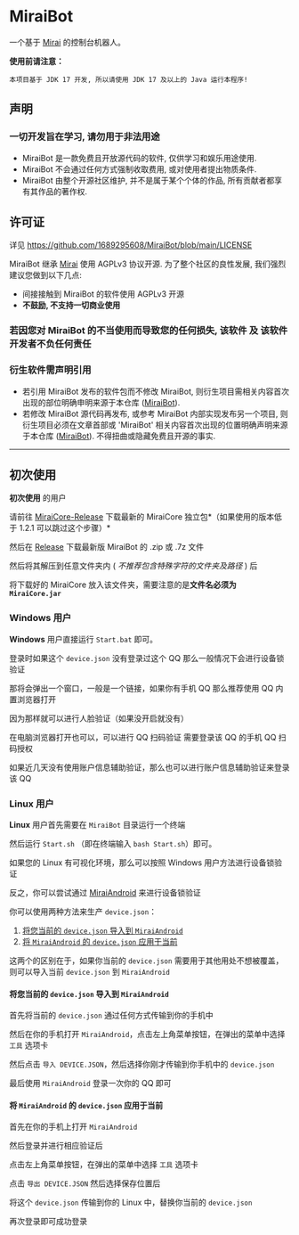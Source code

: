 # MiraiBot
一个基于 [Mirai](https://github.com/mamoe/mirai) 的控制台机器人。

**使用前请注意：**
```
本项目基于 JDK 17 开发, 所以请使用 JDK 17 及以上的 Java 运行本程序!
```

## 声明

<h3>一切开发旨在学习, 请勿用于非法用途</h3>

- MiraiBot 是一款免费且开放源代码的软件, 仅供学习和娱乐用途使用.
- MiraiBot 不会通过任何方式强制收取费用, 或对使用者提出物质条件.
- MiraiBot 由整个开源社区维护, 并不是属于某个个体的作品, 所有贡献者都享有其作品的著作权.

## 许可证

详见 https://github.com/1689295608/MiraiBot/blob/main/LICENSE

MiraiBot 继承 [Mirai](https://github.com/mamoe/mirai) 使用 AGPLv3 协议开源. 为了整个社区的良性发展, 我们强烈建议您做到以下几点:

- 间接接触到 MiraiBot 的软件使用 AGPLv3 开源
- **不鼓励, 不支持一切商业使用**

<h3>若因您对 MiraiBot 的不当使用而导致您的任何损失, 该软件 及 该软件开发者不负任何责任</h3>

### 衍生软件需声明引用

- 若引用 MiraiBot 发布的软件包而不修改 MiraiBot, 则衍生项目需相关内容首次出现的部位明确申明来源于本仓库 ([MiraiBot](https://github.com/1689295608/MiraiBot)).
- 若修改 MiraiBot 源代码再发布, 或参考 MiraiBot 内部实现发布另一个项目, 则衍生项目必须在文章首部或 'MiraiBot' 相关内容首次出现的位置明确声明来源于本仓库 ([MiraiBot](https://github.com/1689295608/MiraiBot)). 不得扭曲或隐藏免费且开源的事实.

---

## 初次使用
**初次使用** 的用户

请前往 [MiraiCore-Release](https://github.com/1689295608/MiraiCore/releases/tag/v1.0-origin) 下载最新的 MiraiCore 独立包*（如果使用的版本低于 1.2.1 可以跳过这个步骤）*

然后在 [Release](https://github.com/1689295608/MiraiBot/releases/latest) 下载最新版 MiraiBot 的 .zip 或 .7z 文件

然后将其解压到任意文件夹内 ( *不推荐包含特殊字符的文件夹及路径* ) 后

将下载好的 MiraiCore 放入该文件夹，需要注意的是**文件名必须为 `MiraiCore.jar`**

### Windows 用户
**Windows** 用户直接运行 `Start.bat` 即可。

登录时如果这个 `device.json` 没有登录过这个 QQ 那么一般情况下会进行设备锁验证

那将会弹出一个窗口，一般是一个链接，如果你有手机 QQ 那么推荐使用 QQ 内置浏览器打开

因为那样就可以进行人脸验证（如果没开启就没有）

在电脑浏览器打开也可以，可以进行 QQ 扫码验证 需要登录该 QQ 的手机 QQ 扫码授权

如果近几天没有使用账户信息辅助验证，那么也可以进行账户信息辅助验证来登录该 QQ

### Linux 用户
**Linux** 用户首先需要在 `MiraiBot` 目录运行一个终端

然后运行 `Start.sh` （即在终端输入 `bash Start.sh`）即可。

如果您的 Linux 有可视化环境，那么可以按照 Windows 用户方法进行设备锁验证

反之，你可以尝试通过 [MiraiAndroid](https://github.com/mzdluo123/MiraiAndroid) 来进行设备锁验证

你可以使用两种方法来生产 `device.json`：
1. [将您当前的 `device.json` 导入到 `MiraiAndroid`](#将您当前的-devicejson-导入到-miraiandroid)
2. [将 `MiraiAndroid` 的 `device.json` 应用于当前](#将-miraiandroid-的-devicejson-应用于当前)

这两个的区别在于，如果你当前的 `device.json` 需要用于其他用处不想被覆盖，则可以导入当前 `device.json` 到 `MiraiAndroid`

#### 将您当前的 `device.json` 导入到 `MiraiAndroid`

首先将当前的 `device.json` 通过任何方式传输到你的手机中

然后在你的手机打开 `MiraiAndroid`，点击左上角菜单按钮，在弹出的菜单中选择 `工具` 选项卡

然后点击 `导入 DEVICE.JSON`，然后选择你刚才传输到你手机中的 `device.json`

最后使用 `MiraiAndroid` 登录一次你的 QQ 即可

#### 将 `MiraiAndroid` 的 `device.json` 应用于当前

首先在你的手机上打开 `MiraiAndroid`

然后登录并进行相应验证后

点击左上角菜单按钮，在弹出的菜单中选择 `工具` 选项卡

点击 `导出 DEVICE.JSON` 然后选择保存位置后

将这个 `device.json` 传输到你的 Linux 中，替换你当前的 `device.json`

再次登录即可成功登录
